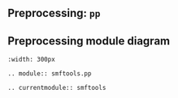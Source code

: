 ## Preprocessing: `pp`

## Preprocessing module diagram
```{image} ../_static/smftools_preprocessing_diagram.png
:width: 300px
```

```{eval-rst}
.. module:: smftools.pp
```

```{eval-rst}
.. currentmodule:: smftools
```
